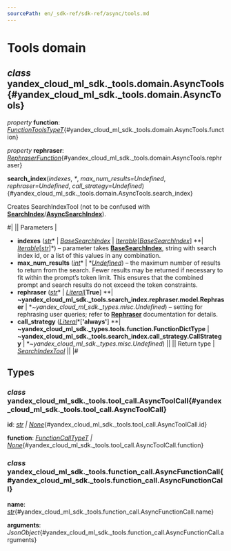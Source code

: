 ```yaml
---
sourcePath: en/_sdk-ref/sdk-ref/async/tools.md
---
```

# Tools domain

## *class* yandex\_cloud\_ml\_sdk.\_tools.domain.**AsyncTools**{#yandex_cloud_ml_sdk._tools.domain.AsyncTools}

*property* **function**\: *[FunctionToolsTypeT](../types/other.md#yandex_cloud_ml_sdk._tools.function.FunctionToolsTypeT)*{#yandex_cloud_ml_sdk._tools.domain.AsyncTools.function}

*property* **rephraser**\: *[RephraserFunction](../types/tools.md#yandex_cloud_ml_sdk._tools.search_index.rephraser.function.RephraserFunction)*{#yandex_cloud_ml_sdk._tools.domain.AsyncTools.rephraser}

**search\_index**(*indexes*, *<span title="Keyword-only parameters separator (PEP 3102)">\*</span>*, *max\_num\_results=Undefined*, *rephraser=Undefined*, *call\_strategy=Undefined*){#yandex_cloud_ml_sdk._tools.domain.AsyncTools.search_index}

Creates SearchIndexTool (not to be confused with [**SearchIndex**](../sync/search_indexes.md#yandex_cloud_ml_sdk._search_indexes.search_index.SearchIndex)/[**AsyncSearchIndex**](search_indexes.md#yandex_cloud_ml_sdk._search_indexes.search_index.AsyncSearchIndex)).

#|
|| Parameters | 

- **indexes** ([*str*](https://docs.python.org/3/library/stdtypes.html#str)* \| *[*BaseSearchIndex*](../internals/bases.md#yandex_cloud_ml_sdk._search_indexes.search_index.BaseSearchIndex)* \| *[*Iterable*](https://docs.python.org/3/library/typing.html#typing.Iterable)*[*[*BaseSearchIndex*](../internals/bases.md#yandex_cloud_ml_sdk._search_indexes.search_index.BaseSearchIndex)*] **\| *[*Iterable*](https://docs.python.org/3/library/typing.html#typing.Iterable)*[*[*str*](https://docs.python.org/3/library/stdtypes.html#str)*]*) – parameter takes [**BaseSearchIndex**](../internals/bases.md#yandex_cloud_ml_sdk._search_indexes.search_index.BaseSearchIndex), string with search index id, or a list of this values in any combination.
- **max\_num\_results** ([*int*](https://docs.python.org/3/library/functions.html#int)* \| *[*Undefined*](../types/other.md#yandex_cloud_ml_sdk._types.misc.Undefined)) – the maximum number of results to return from the search. Fewer results may be returned if necessary to fit within the prompt’s token limit. This ensures that the combined prompt and search results do not exceed the token constraints.
- **rephraser** ([*str*](https://docs.python.org/3/library/stdtypes.html#str)* \| *[*Literal*](https://docs.python.org/3/library/typing.html#typing.Literal)*[**True**] **\| **~yandex\_cloud\_ml\_sdk.\_tools.search\_index.rephraser.model.Rephraser** \| **~yandex\_cloud\_ml\_sdk.\_types.misc.Undefined*) – setting for rephrasing user queries; refer to [**Rephraser**](../types/tools.md#yandex_cloud_ml_sdk._tools.search_index.rephraser.model.Rephraser) documentation for details.
- **call\_strategy** ([*Literal*](https://docs.python.org/3/library/typing.html#typing.Literal)*[**'always'**] **\| **~yandex\_cloud\_ml\_sdk.\_types.tools.function.FunctionDictType** \| **~yandex\_cloud\_ml\_sdk.\_tools.search\_index.call\_strategy.CallStrategy** \| **~yandex\_cloud\_ml\_sdk.\_types.misc.Undefined*) ||
|| Return type | [*SearchIndexTool*](../types/tools.md#yandex_cloud_ml_sdk._tools.search_index.tool.SearchIndexTool) ||
|#

## Types

### *class* yandex\_cloud\_ml\_sdk.\_tools.tool\_call.**AsyncToolCall**{#yandex_cloud_ml_sdk._tools.tool_call.AsyncToolCall}

**id**\: *[str](https://docs.python.org/3/library/stdtypes.html#str) | [None](https://docs.python.org/3/library/constants.html#None)*{#yandex_cloud_ml_sdk._tools.tool_call.AsyncToolCall.id}

**function**\: *[FunctionCallTypeT](../types/other.md#yandex_cloud_ml_sdk._tools.function_call.FunctionCallTypeT) | [None](https://docs.python.org/3/library/constants.html#None)*{#yandex_cloud_ml_sdk._tools.tool_call.AsyncToolCall.function}

### *class* yandex\_cloud\_ml\_sdk.\_tools.function\_call.**AsyncFunctionCall**{#yandex_cloud_ml_sdk._tools.function_call.AsyncFunctionCall}

**name**\: *[str](https://docs.python.org/3/library/stdtypes.html#str)*{#yandex_cloud_ml_sdk._tools.function_call.AsyncFunctionCall.name}

**arguments**\: *JsonObject*{#yandex_cloud_ml_sdk._tools.function_call.AsyncFunctionCall.arguments}